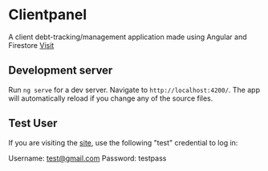 # Clientpanel

A client debt-tracking/management application made using Angular and Firestore [Visit](https://clientpanalprod-8c66a.firebaseapp.com/)

## Development server

Run `ng serve` for a dev server. Navigate to `http://localhost:4200/`. The app will automatically reload if you change any of the source files.

## Test User

If you are visiting the [site](https://clientpanalprod-8c66a.firebaseapp.com/), use the following "test" credential to log in: 

Username: test@gmail.com
Password: testpass


